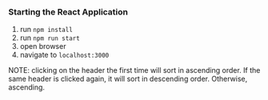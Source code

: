 ### Starting the React Application

1. run `npm install`
2. run `npm run start`
3. open browser
4. navigate to `localhost:3000`

NOTE: clicking on the header the first time will sort in ascending order. 
If the same header is clicked again, it will sort in descending order. Otherwise, ascending. 
